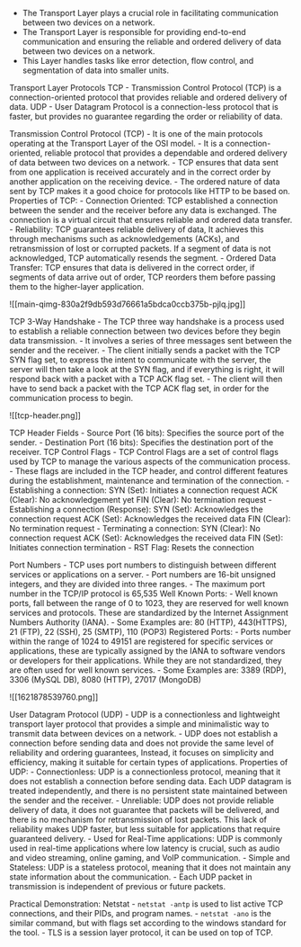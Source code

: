 - The Transport Layer plays a crucial role in facilitating communication between two devices on a network.
- The Transport Layer is responsible for providing end-to-end communication and ensuring the reliable and ordered delivery of data between two devices on a network.
- This Layer handles tasks like error detection, flow control, and segmentation of data into smaller units.

Transport Layer Protocols
	TCP
		- Transmission Control Protocol (TCP) is a connection-oriented protocol that provides reliable and ordered delivery of data.
	UDP
		- User Datagram Protocol is a connection-less protocol that is faster, but provides no guarantee regarding the order or reliability of data.

Transmission Control Protocol (TCP)
	- It is one of the main protocols operating at the Transport Layer of the OSI model.
	- It is a connection-oriented, reliable protocol that provides a dependable and ordered delivery of data between two devices on a network.
	- TCP ensures that data sent from one application is received accurately and in the correct order by another application on the receiving device.
	- The ordered nature of data sent by TCP makes it a good choice for protocols like HTTP to be based on.
	Properties of TCP:
		- Connection Oriented: TCP established a connection between the sender and the receiver before any data is exchanged. The connection is a virtual circuit that ensures reliable and ordered data transfer.
		- Reliability: TCP guarantees reliable delivery of data, It achieves this through mechanisms such as acknowledgements (ACKs), and retransmission of lost or corrupted packets. If a segment of data is not acknowledged, TCP automatically resends the segment.
		- Ordered Data Transfer: TCP ensures that data is delivered in the correct order, if segments of data arrive out of order, TCP reorders them before passing them to the higher-layer application.

![[main-qimg-830a2f9db593d76661a5bdca0ccb375b-pjlq.jpg]]

TCP 3-Way Handshake
	- The TCP three way handshake is a process used to establish a reliable connection between two devices before they begin data transmission.
	- It involves a series of three messages sent between the sender and the receiver.
	- The client initially sends a packet with the TCP SYN flag set, to express the intent to communicate with the server, the server will then take a look at the SYN flag, and if everything is right, it will respond back with a packet with a TCP ACK flag set.
	- The client will then have to send back a packet with the TCP ACK flag set, in order for the communication process to begin.

![[tcp-header.png]]

TCP Header Fields
	- Source Port (16 bits): Specifies the source port of the sender.
	- Destination Port (16 bits): Specifies the destination port of the receiver.
	TCP Control Flags
		- TCP Control Flags are a set of control flags used by TCP to manage the various aspects of the communication process.
		- These flags are included in the TCP header, and control different features during the establishment, maintenance and termination of the connection.
		- Establishing a connection:
			SYN (Set): Initiates a connection request
			ACK (Clear): No acknowledgement yet
			FIN (Clear): No termination request
		- Establishing a connection (Response):
			SYN (Set): Acknowledges the connection request
			ACK (Set): Acknowledges the received data
			FIN (Clear): No termination request
		- Terminating a connection:
			SYN (Clear): No connection request
			ACK (Set): Acknowledges the received data
			FIN (Set): Initiates connection termination
		- RST Flag: Resets the connection

Port Numbers
	- TCP uses port numbers to distinguish between different services or applications on a server.
	- Port numbers are 16-bit unsigned integers, and they are divided into three ranges.
	- The maximum port number in the TCP/IP protocol is 65,535
	Well Known Ports:
		- Well known ports, fall between the range of 0 to 1023, they are reserved for well known services and protocols. These are standardized by the Internet Assignment Numbers Authority (IANA).
		- Some Examples are: 80 (HTTP), 443(HTTPS), 21 (FTP), 22 (SSH), 25 (SMTP), 110 (POP3)
	Registered Ports:
		- Ports number within the range of 1024 to 49151 are registered for specific services or applications, these are typically assigned by the IANA to software vendors or developers for their applications. While they are not standardized, they are often used for well known services.
		- Some Examples are: 3389 (RDP), 3306 (MySQL DB), 8080 (HTTP), 27017 (MongoDB)

![[1621878539760.png]]

User Datagram Protocol (UDP)
	- UDP is a connectionless and lightweight transport layer protocol that provides a simple and minimalistic way to transmit data between devices on a network.
	- UDP does not establish a connection before sending data and does not provide the same level of reliability and ordering guarantees, Instead, it focuses on simplicity and efficiency, making it suitable for certain types of applications.
	Properties of UDP:
		- Connectionless: UDP is a connectionless protocol, meaning that it does not establish a connection before sending data. Each UDP datagram is treated independently, and there is no persistent state maintained between the sender and the receiver.
		- Unreliable: UDP does not provide reliable delivery of data, it does not guarantee that packets will be delivered, and there is no mechanism for retransmission of lost packets. This lack of reliability makes UDP faster, but less suitable for applications that require guaranteed delivery.
		- Used for Real-Time applications: UDP is commonly used in real-time applications where low latency is crucial, such as audio and video streaming, online gaming, and VoIP communication.
		- Simple and Stateless: UDP is a stateless protocol, meaning that it does not maintain any state information about the communication.
		- Each UDP packet in transmission is independent of previous or future packets.

Practical Demonstration:
Netstat
	- `netstat -antp` is used to list active TCP connections, and their PIDs, and program names.
	- `netstat -ano` is the similar command, but with flags set according to the windows standard for the tool.
	- TLS is a session layer protocol, it can be used on top of TCP.